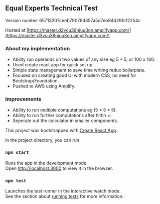 ## Equal Experts Technical Test

Version number 65713207ceeb79079d357a5d7eb94d29fc12254c

Hosted at [https://master.d3vcu39njuu3on.amplifyapp.com/](https://master.d3vcu39njuu3on.amplifyapp.com/)

### About my implementation
* Ability run operands on two values of any size eg 5 + 5, or 100 x 100.
* Used create react app for quick set up.
* Simple state management to save time writing redux boilerplate.
* Focused on creating good UI with modern CSS, no need for Bootstrap/Foundation.
* Pushed to AWS using Amplify.

### Improvements
* Ability to run multiple computations eg (5 + 5 + 5).
* Ability to run further computations after hittin =.
* Seperate out the calculator in smaller components.

This project was bootstrapped with [Create React App](https://github.com/facebook/create-react-app).

In the project directory, you can run:

### `npm start`

Runs the app in the development mode.<br>
Open [http://localhost:3000](http://localhost:3000) to view it in the browser.

### `npm test`

Launches the test runner in the interactive watch mode.<br>
See the section about [running tests](https://facebook.github.io/create-react-app/docs/running-tests) for more information.

